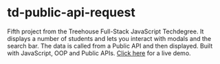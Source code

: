 # td-public-api-request
Fifth project from the Treehouse Full-Stack JavaScript Techdegree. It displays a number of students and lets you interact with modals and the search bar. The data is called from a Public API and then displayed. Built with JavaScript, OOP and Public APIs. [Click here](https://matteocilli.github.io/td-public-api-request) for a live demo.
